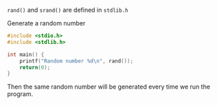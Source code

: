 ``rand()`` and ``srand()`` are defined in ``stdlib.h``

Generate a random number

```c
#include <stdio.h>
#include <stdlib.h>

int main() {
    printf("Random number %d\n", rand());
    return(0);
}
```

Then the same random number will be generated every time we run the program.